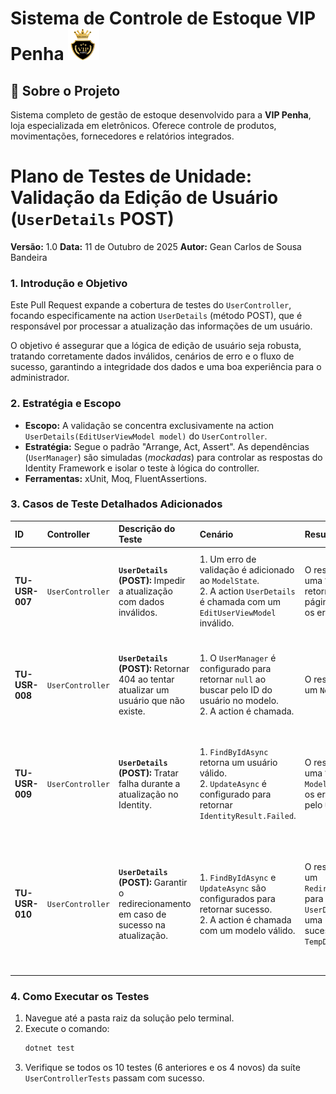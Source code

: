 # Sistema de Controle de Estoque VIP Penha <img src="src/Estoque.Web/wwwroot/img/logo.png" alt="Vip-Penha Logo" width="50" height="50">

## 📌 Sobre o Projeto
Sistema completo de gestão de estoque desenvolvido para a **VIP Penha**, loja especializada em eletrônicos. Oferece controle de produtos, movimentações, fornecedores e relatórios integrados.

# Plano de Testes de Unidade: Validação da Edição de Usuário (`UserDetails` POST)

**Versão:** 1.0
**Data:** 11 de Outubro de 2025
**Autor:** Gean Carlos de Sousa Bandeira

### 1. Introdução e Objetivo

Este Pull Request expande a cobertura de testes do `UserController`, focando especificamente na action `UserDetails` (método POST), que é responsável por processar a atualização das informações de um usuário.

O objetivo é assegurar que a lógica de edição de usuário seja robusta, tratando corretamente dados inválidos, cenários de erro e o fluxo de sucesso, garantindo a integridade dos dados e uma boa experiência para o administrador.

### 2. Estratégia e Escopo

* **Escopo:** A validação se concentra exclusivamente na action `UserDetails(EditUserViewModel model)` do `UserController`.
* **Estratégia:** Segue o padrão "Arrange, Act, Assert". As dependências (`UserManager`) são simuladas (*mockadas*) para controlar as respostas do Identity Framework e isolar o teste à lógica do controller.
* **Ferramentas:** xUnit, Moq, FluentAssertions.

### 3. Casos de Teste Detalhados Adicionados

| ID | Controller | Descrição do Teste | Cenário | Resultado Esperado | Cobertura da Lógica |
| :--- | :--- | :--- | :--- | :--- | :--- |
| **TU-USR-007** | `UserController` | **`UserDetails` (POST):** Impedir a atualização com dados inválidos. | 1. Um erro de validação é adicionado ao `ModelState`. <br> 2. A action `UserDetails` é chamada com um `EditUserViewModel` inválido. | O resultado deve ser uma `ViewResult`, retornando à mesma página de edição com os erros de validação. | Garante que a validação do modelo é respeitada antes de tentar atualizar o usuário. |
| **TU-USR-008** | `UserController` | **`UserDetails` (POST):** Retornar 404 ao tentar atualizar um usuário que não existe. | 1. O `UserManager` é configurado para retornar `null` ao buscar pelo ID do usuário no modelo. <br> 2. A action é chamada. | O resultado deve ser um `NotFoundResult`. | Cobre o cenário de segurança em que um ID de usuário inválido ou inexistente é submetido. |
| **TU-USR-009** | `UserController` | **`UserDetails` (POST):** Tratar falha durante a atualização no Identity. | 1. `FindByIdAsync` retorna um usuário válido. <br> 2. `UpdateAsync` é configurado para retornar `IdentityResult.Failed`. | O resultado deve ser uma `ViewResult`, e o `ModelState` deve conter os erros retornados pelo `UserManager`. | Valida o tratamento de erros da camada de persistência, informando ao usuário sobre a falha. |
| **TU-USR-010** | `UserController` | **`UserDetails` (POST):** Garantir o redirecionamento em caso de sucesso na atualização. | 1. `FindByIdAsync` e `UpdateAsync` são configurados para retornar sucesso. <br> 2. A action é chamada com um modelo válido. | O resultado deve ser um `RedirectToActionResult` para a própria action `UserDetails` (GET), e uma mensagem de sucesso deve estar no `TempData`. | Cobre o "caminho feliz" completo, confirmando que a página é recarregada com os novos dados após a atualização. |

### 4. Como Executar os Testes

1.  Navegue até a pasta raiz da solução pelo terminal.
2.  Execute o comando:
    ```bash
    dotnet test
    ```
3.  Verifique se todos os 10 testes (6 anteriores e os 4 novos) da suíte `UserControllerTests` passam com sucesso.
